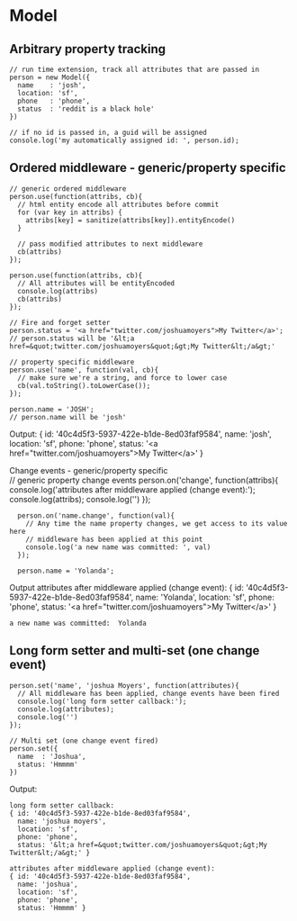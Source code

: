Model
===========

Arbitrary property tracking
------

    // run time extension, track all attributes that are passed in
    person = new Model({
      name    : 'josh',
      location: 'sf',
      phone   : 'phone',
      status  : 'reddit is a black hole'
    })

    // if no id is passed in, a guid will be assigned
    console.log('my automatically assigned id: ', person.id);


Ordered middleware - generic/property specific
----------

    // generic ordered middleware
    person.use(function(attribs, cb){
      // html entity encode all attributes before commit
      for (var key in attribs) {
        attribs[key] = sanitize(attribs[key]).entityEncode()
      }

      // pass modified attributes to next middleware
      cb(attribs)
    });
    
    person.use(function(attribs, cb){
      // All attributes will be entityEncoded
      console.log(attribs)
      cb(attribs)
    });
    
    // Fire and forget setter
    person.status = '<a href="twitter.com/joshuamoyers">My Twitter</a>';
    // person.status will be '&lt;a href=&quot;twitter.com/joshuamoyers&quot;&gt;My Twitter&lt;/a&gt;'
    
    // property specific middleware
    person.use('name', function(val, cb){
      // make sure we're a string, and force to lower case
      cb(val.toString().toLowerCase());
    });

    person.name = 'JOSH';
    // person.name will be 'josh'

Output:
    { id: '40c4d5f3-5937-422e-b1de-8ed03faf9584',
      name: 'josh',
      location: 'sf',
      phone: 'phone',
      status: '&lt;a href=&quot;twitter.com/joshuamoyers&quot;&gt;My Twitter&lt;/a&gt;' }

Change events - generic/property specific      
      // generic property change events
      person.on('change', function(attribs){
        console.log('attributes after middleware applied (change event):');
        console.log(attribs);
        console.log('')
      });

      person.on('name.change', function(val){
        // Any time the name property changes, we get access to its value here
        // middleware has been applied at this point
        console.log('a new name was committed: ', val)
      });
      
      person.name = 'Yolanda';

Output
    attributes after middleware applied (change event):
    { id: '40c4d5f3-5937-422e-b1de-8ed03faf9584',
      name: 'Yolanda',
      location: 'sf',
      phone: 'phone',
      status: '&lt;a href=&quot;twitter.com/joshuamoyers&quot;&gt;My Twitter&lt;/a&gt;' }

    a new name was committed:  Yolanda
    
Long form setter and multi-set (one change event)
-----------    

    person.set('name', 'joshua Moyers', function(attributes){
      // All middleware has been applied, change events have been fired
      console.log('long form setter callback:');
      console.log(attributes);
      console.log('')
    });

    // Multi set (one change event fired)
    person.set({
      name  : 'Joshua',
      status: 'Hmmmm'
    })

Output:

    long form setter callback:
    { id: '40c4d5f3-5937-422e-b1de-8ed03faf9584',
      name: 'joshua moyers',
      location: 'sf',
      phone: 'phone',
      status: '&lt;a href=&quot;twitter.com/joshuamoyers&quot;&gt;My Twitter&lt;/a&gt;' }

    attributes after middleware applied (change event):
    { id: '40c4d5f3-5937-422e-b1de-8ed03faf9584',
      name: 'joshua',
      location: 'sf',
      phone: 'phone',
      status: 'Hmmmm' }